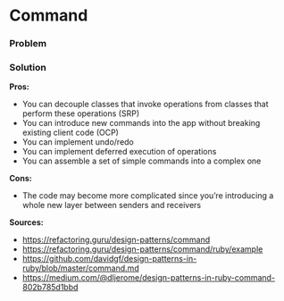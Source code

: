# Command

### Problem
### Solution

**Pros:**
- You can decouple classes that invoke operations from classes that perform these operations (SRP)
- You can introduce new commands into the app without breaking existing client code (OCP)
- You can implement undo/redo
- You can implement deferred execution of operations
- You can assemble a set of simple commands into a complex one

**Cons:**
- The code may become more complicated since you’re introducing a whole new layer between senders and receivers

**Sources:**
- https://refactoring.guru/design-patterns/command
- https://refactoring.guru/design-patterns/command/ruby/example
- https://github.com/davidgf/design-patterns-in-ruby/blob/master/command.md
- https://medium.com/@dljerome/design-patterns-in-ruby-command-802b785d1bbd
